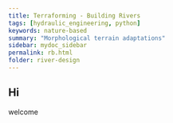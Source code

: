 ```yaml
---
title: Terraforming - Building Rivers
tags: [hydraulic_engineering, python]
keywords: nature-based
summary: "Morphological terrain adaptations"
sidebar: mydoc_sidebar
permalink: rb.html
folder: river-design
---
```



## Hi
welcome

